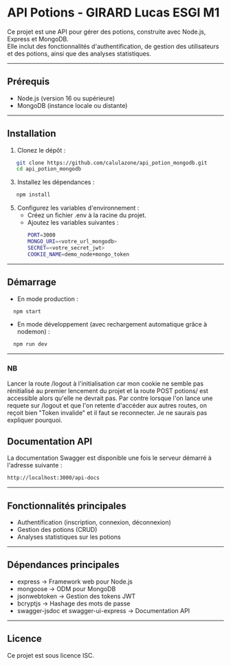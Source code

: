 # API Potions - GIRARD Lucas ESGI M1

Ce projet est une API pour gérer des potions, construite avec Node.js, Express et MongoDB.  
Elle inclut des fonctionnalités d'authentification, de gestion des utilisateurs et des potions, ainsi que des analyses statistiques.

---

## Prérequis

- Node.js (version 16 ou supérieure)
- MongoDB (instance locale ou distante)

---

## Installation

1. Clonez le dépôt :
```bash
   git clone https://github.com/calulazone/api_potion_mongodb.git
   cd api_potion_mongodb
```

3. Installez les dépendances :
```bash
   npm install
```

5. Configurez les variables d'environnement :
   - Créez un fichier .env à la racine du projet.
   - Ajoutez les variables suivantes :
     ```bash
     PORT=3000
     MONGO_URI=<votre_url_mongodb>
     SECRET=<votre_secret_jwt>
     COOKIE_NAME=demo_node+mongo_token
     ```
---

## Démarrage

- En mode production :
```bash
  npm start
```

- En mode développement (avec rechargement automatique grâce à nodemon) :
```bash
  npm run dev
```
---
### NB
Lancer la route /logout à l'initialisation car mon cookie ne semble pas rénitialisé au premier lencement du projet et la route POST potions/ est accessible alors qu'elle ne devrait pas. Par contre lorsque l'on lance une requete sur /logout et que l'on retente d'accéder aux autres routes, on reçoit bien "Token invalide" et il faut se reconnecter. Je ne saurais pas expliquer pourquoi.

## Documentation API

La documentation Swagger est disponible une fois le serveur démarré à l'adresse suivante :  
```bash
http://localhost:3000/api-docs
```
---
## Fonctionnalités principales

- Authentification (inscription, connexion, déconnexion)
- Gestion des potions (CRUD)
- Analyses statistiques sur les potions

---

## Dépendances principales

- express → Framework web pour Node.js  
- mongoose → ODM pour MongoDB  
- jsonwebtoken → Gestion des tokens JWT  
- bcryptjs → Hashage des mots de passe  
- swagger-jsdoc et swagger-ui-express → Documentation API  

---

## Licence

Ce projet est sous licence ISC.
